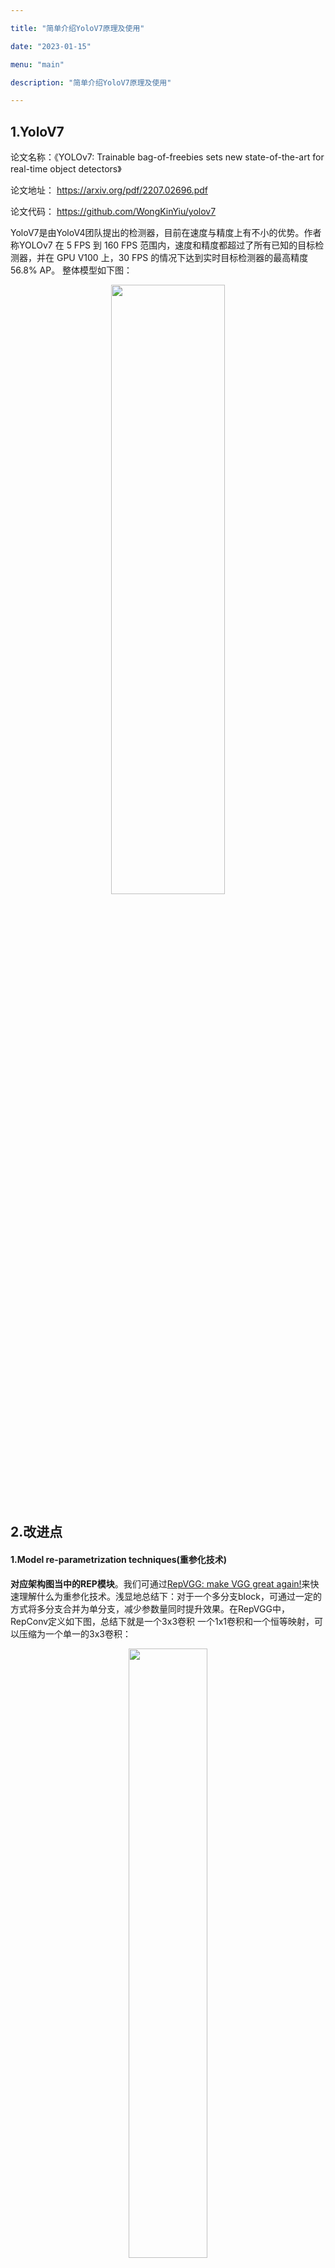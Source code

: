```yaml
---

title: "简单介绍YoloV7原理及使用"

date: "2023-01-15"

menu: "main"

description: "简单介绍YoloV7原理及使用"

---
```


## 1.YoloV7
论文名称：《YOLOv7: Trainable bag-of-freebies sets new state-of-the-art for real-time object detectors》 

论文地址： https://arxiv.org/pdf/2207.02696.pdf

论文代码： https://github.com/WongKinYiu/yolov7

YoloV7是由YoloV4团队提出的检测器，目前在速度与精度上有不小的优势。作者称YOLOv7 在 5 FPS 到 160 FPS 范围内，速度和精度都超过了所有已知的目标检测器，并在 GPU V100 上，30 FPS 的情况下达到实时目标检测器的最高精度 56.8% AP。
整体模型如下图：
<center><img src="/images/yolov7-1.png" width="60%" height="50%" /></center>

## 2.改进点
#### 1.Model re-parametrization techniques(重参化技术)
**对应架构图当中的REP模块**。我们可通过[RepVGG: make VGG great again!](https://zhuanlan.zhihu.com/p/344324470)来快速理解什么为重参化技术。浅显地总结下：对于一个多分支block，可通过一定的方式将多分支合并为单分支，减少参数量同时提升效果。在RepVGG中，RepConv定义如下图，总结下就是一个3x3卷积 一个1x1卷积和一个恒等映射，可以压缩为一个单一的3x3卷积：
<center><img src="/images/yolov7-2.png" width="50%" height="50%" /></center>


#### 2.ELAN ELAN-W E-ELAN
对于ELAN，可通过下面这个博客进行了解：[理解Yolov7使用的ELAN](https://zhuanlan.zhihu.com/p/598642990)，目标是为了从梯度路径层面优化模型效果。 

ELAN-W模块，与ELAN所略有不同的是它在第二条分支的时候选取的输出数量不同。 

E-ELAN，其主要架构如下图所示。在大规模ELAN中，无论梯度路径长度和计算模块数量如何，都达到了稳定的状态。但如果更多计算模块被无限地堆叠，这种稳定状态可能会被破坏，参数利用率也会降低。本文提出的E-ELAN采用expand、shuffle、merge cardinality结构，实现在不破坏原始梯度路径的情况下，提高网络的学习能力。
![](/images/yolov7-3.png)

#### 3.Model scaling for concatenation-based models
模型缩放通过改变模型的宽度、深度和分辨率来生成不同大小的模型。
如果将上述E-EALN方法应用到基于级联的模型，我们会发现，当对深度放大或缩小时，基于级联的计算模块之后的过渡层的通道会随之减少或增加。如下图a->b所示。
![](/images/yolov7-4.png)
如果按比例放大深度，这种行为会导致过渡层的深入通道和输出通道的比例会变化，从而导致模型的硬件使用量下降。因此，对于基于级联的模型，必须提出一种复合模型缩放方法。即同时考虑深度因子以及过渡层的宽度因子。如上图(c)所示。

#### 4.辅助Loss及标签分配
辅助头（Aux head）指使用网络中间层进行损失计算来辅助网络训练（深度监督：监督网络不同深度特征）。如图（a）无辅助头。图（b）有辅助头。一般来说，在训练时增加辅助头可带来更好的性能，在推理时，去掉辅助头，加快模型推理速度。
本文作者将负责最终预测的head称为lead head，用于辅助训练的head称为aux head。用于训练两个head的样本分配策略如图（d）和（e）所示。
![](/images/yolov7-5.png)
在过去，在深度网络的训练中，标签分配通常直接指的是ground truth，并根据给定的规则生成hard label（未经过softmax）。然而近年来，以目标检测为例，研究者经常利用网络预测的质量分布来结合ground truth，使用一些计算和优化方法来生成可靠的软标签（soft label）。例如，YOLO使用bounding box预测和ground truth的IoU作为软标签。在本文中，作者将网络预测结果与ground truth一起考虑后再分配软标签的机制称为“标签分配器”。无论辅助头或引导头，都需要对目标进行深度监督。那么，‘’如何为辅助头和引导头合理分配软标签？”，这是作者需要考虑的问题。目前最常用的方法如图5（c）所示，即将辅助头和引导头分离，然后利用它们各自的预测结果和ground truth执行标签分配。本文提出的方法是一种新的标签分配方法，通过引导头的预测来引导辅助头以及自身。换句话说，首先使用引导头的prediction作为指导，生成从粗到细的层次标签，分别用于辅助头和引导头的学习，具体可看图5(d)和(e)。 

**Lead head guided label assigner：** 引导头引导“标签分配器”预测结果和ground truth进行计算，并通过优化（在utils/loss.py的SigmoidBin(）函数中，传送门：`https://github.com/WongKinYiu/yolov7/blob/main/utils/loss.py` 生成软标签。这组软标签将作为辅助头和引导头的目标来训练模型。这样做的目的是使引导头具有较强的学习能力，由此产生的软标签更能代表源数据与目标之间的分布差异和相关性。此外，作者还可以将这种学习看作是一种广义上的余量学习。通过让较浅的辅助头直接学习引导头已经学习到的信息，引导头能更加专注于尚未学习到的残余信息。 

**Coarse-to-fine lead head guided label assigner：** Coarse-to-fine引导头使用到了自身的prediction和ground truth来生成软标签，引导标签进行分配。然而，在这个过程中，作者生成了两组不同的软标签，即粗标签和细标签，其中细标签与引导头在标签分配器上生成的软标签相同，粗标签是通过降低正样本分配的约束，允许更多的网格作为正目标（可以看下FastestDet的label assigner，不单单只把gt中心点所在的网格当成候选目标，还把附近的三个也算进行去，增加正样本候选框的数量）。原因是一个辅助头的学习能力并不需要强大的引导头，为了避免丢失信息，作者将专注于优化样本召回的辅助头。对于引导头的输出，可以从查准率中过滤出高精度值的结果作为最终输出。然而，值得注意的是，如果粗标签的附加权重接近细标签的附加权重，则可能会在最终预测时产生错误的先验结果。


## 3.实验
#### 消融实验
模型缩放：
<center><img src="/images/yolov7-6.png" width="40%" height="40%" /></center> 

RepConv：
<center><img src="/images/yolov7-7.png" width="40%" height="40%" /></center> 

RepResidual：
<center><img src="/images/yolov7-8.png" width="40%" height="40%" /></center> 

辅助头：
<center><img src="/images/yolov7-9.png" width="40%" height="40%" /></center>

#### baseline对比
<center><img src="/images/yolov7-10.png" width="70%" height="70%" /></center>


## 4.训练
#### 1.数据集结构：
<center><img src="/images/yolov7-11.png" width="40%" height="40%" /></center>

#### 2.coco 数据集 格式
https://blog.csdn.net/weixin_44326452/article/details/122674257
x y w h定义：
```
def convert(size, box):
    dw = 1./(size[0])
    dh = 1./(size[1])
    x = (box[0] + box[1])/2.0 - 1
    y = (box[2] + box[3])/2.0 - 1
    w = box[1] - box[0]
    h = box[3] - box[2]
    x = x*dw
    w = w*dw
    y = y*dh
    h = h*dh
```
label文件txt内容格式：
```
category_id x y w h
category_id x y w h
category_id x y w h
...
```

#### 3.修改训练配置
总共有两个文件需要配置，一个是/yolov7/cfg/training/yolov7.yaml，这个文件是有关模型的配置文件；一个是/yolov7/data/coco.yaml，这个是数据集的配置文件。

-   修改/yolov7/cfg/training/yolov7.yaml
复制yolov7.yaml，并且重命名。此文件只需要修改一个地方，将nc的数量改为自定义数据集的class数量：
![](/images/yolov7-12.png)
-   修改/yolov7/data/coco.yaml
同样复制coco.yaml，自定义重命名在相同目录。此文件需要修改多处，如下图所示：
![](/images/yolov7-13.png)
#### 4.训练
使用[yolov7_training.pt](https://github.com/WongKinYiu/yolov7/releases/download/v0.1/yolov7_training.pt)预训练模型(专门用于迁移的预训练模型)进行训练，这里设置batch_size为6 epoch为120：
```
python3 train.py --weights yolov7_training.pt --cfg cfg/training/yolov7-gnan.yaml --data data/gnan.yaml --device 0 --batch-size 6 --epoch 120
```
#### 5.查看结果
yolov7会自动生成完备的训练结果，在/runs/train/下。
<center><img src="/images/yolov7-14.png" width="30%" height="30%" /></center>
<center><img src="/images/yolov7-15.png" width="70%" height="70%" /></center>